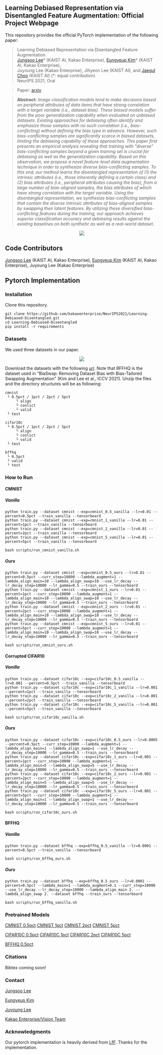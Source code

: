##  Learning Debiased Representation via Disentangled Feature Augmentation: Official Project Webpage
This repository provides the official PyTorch implementation of the following paper:
> Learning Debiased Representation via Disentangled Feature Augmentation <br>
> [Jungsoo Lee](https://leebebeto.github.io/)* (KAIST AI, Kakao Enterprise), [Eungyeup Kim](https://eungyeupkim.github.io/)* (KAIST AI, Kakao Enterprise),<br>
> Juyoung Lee (Kakao Enterprise), Jihyeon Lee (KAIST AI), and [Jaegul Choo](https://sites.google.com/site/jaegulchoo/) (KAIST AI) (*: equal contribution)<br>
> NeurIPS 2021, Oral<br>

> Paper: [arxiv](https://arxiv.org/abs/2103.15597)<br>

> **Abstract:** 
*Image classification models tend to make decisions based on peripheral attributes of data items that have strong correlation with a target variable (i.e., dataset bias).
These biased models suffer from the poor generalization capability when evaluated on unbiased datasets.
Existing approaches for debiasing often identify and emphasize those samples with no such correlation (i.e., bias-conflicting) without defining the bias type in advance.
However, such bias-conflicting samples are significantly scarce in biased datasets, limiting the debiasing capability of these approaches.
This paper first presents an empirical analysis revealing that training with "diverse" bias-conflicting samples beyond a given training set is crucial for debiasing as well as the generalization capability.
Based on this observation, we propose a novel feature-level data augmentation technique in order to synthesize diverse bias-conflicting samples. 
To this end, our method learns the disentangled representation of (1) the intrinsic attributes (i.e., those inherently defining a certain class) and (2) bias attributes (i.e., peripheral attributes causing the bias), from a large number of bias-aligned samples, the bias attributes of which have strong correlation with the target variable. 
Using the disentangled representation, we synthesize bias-conflicting samples that contain the diverse intrinsic attributes of bias-aligned samples by swapping their latent features.
By utilizing these diversified bias-conflicting features during the training, our approach achieves superior classification accuracy and debiasing results against the existing baselines on both synthetic as well as a real-world dataset.*<br>

<p align="center">
  <img src="assets/main.png" />
</p>

## Code Contributors
[Jungsoo Lee](https://leebebeto.github.io/) (KAIST AI, Kakao Enterprise), [Eungyeup Kim](https://eungyeupkim.github.io/) (KAIST AI, Kakao Enterprise), Juyoung Lee (Kakao Enterprise)

## Pytorch Implementation
### Installation
Clone this repository.
```
git clone https://github.com/kakaoenterprise/NeurIPS2021/Learning-Debiased-Disentangled.git
cd Learning-Debiased-Disentangled
pip install -r requirements
```
### Datasets
We used three datasets in our paper. 

<p align="center">
  <img src="assets/data.png" />
</p>

Download the datasets with the following [url](https://drive.google.com/drive/folders/1zEFA-psaF0AFiXuio8dq-u2_-MQo3erC).
Note that BFFHQ is the dataset used in "BiaSwap: Removing Dataset Bias with Bias-Tailored Swapping Augmentation" (Kim and Lee et al., ICCV 2021).
Unzip the files and the directory structures will be as following:
```
cmnist
 └ 0.5pct / 1pct / 2pct / 5pct
     └ align
     └ conlict
     └ valid
 └ test
```
```
cifar10c
 └ 0.5pct / 1pct / 2pct / 5pct
     └ align
     └ conlict
     └ valid
 └ test
```
```
bffhq
 └ 0.5pct
 └ valid
 └ test
```

### How to Run
#### CMNIST
##### Vanilla
```
python train.py --dataset cmnist --exp=cmnist_0.5_vanilla --lr=0.01 --percent=0.5pct --train_vanilla --tensorboard
python train.py --dataset cmnist --exp=cmnist_1_vanilla --lr=0.01 --percent=1pct --train_vanilla --tensorboard
python train.py --dataset cmnist --exp=cmnist_2_vanilla --lr=0.01 --percent=2pct --train_vanilla --tensorboard
python train.py --dataset cmnist --exp=cmnist_5_vanilla --lr=0.01 --percent=5pct --train_vanilla --tensorboard
```
```
bash scripts/run_cmnist_vanilla.sh
```

##### Ours
```
python train.py --dataset cmnist --exp=cmnist_0.5_ours --lr=0.01 --percent=0.5pct --curr_step=10000 --lambda_augment=1 --lambda_align_main=10 --lambda_align_swap=10 --use_lr_decay --lr_decay_step=10000 --lr_gamma=0.5 --train_ours --tensorboard
python train.py --dataset cmnist --exp=cmnist_1_ours --lr=0.01 --percent=1pct --curr_step=10000 --lambda_augment=1 --lambda_align_main=10 --lambda_align_swap=10 --use_lr_decay --lr_decay_step=10000 --lr_gamma=0.5 --train_ours --tensorboard
python train.py --dataset cmnist --exp=cmnist_2_ours --lr=0.01 --percent=2pct --curr_step=10000 --lambda_augment=1 --lambda_align_main=10 --lambda_align_swap=10 --use_lr_decay --lr_decay_step=10000 --lr_gamma=0.5 --train_ours --tensorboard
python train.py --dataset cmnist --exp=cmnist_5_ours --lr=0.01 --percent=5pct --curr_step=10000 --lambda_augment=1 --lambda_align_main=10 --lambda_align_swap=10 --use_lr_decay --lr_decay_step=10000 --lr_gamma=0.5 --train_ours --tensorboard
```
```
bash scripts/run_cmnist_ours.sh
```

#### Corrupted CIFAR10
##### Vanilla
```
python train.py --dataset cifar10c --exp=cifar10c_0.5_vanilla --lr=0.001 --percent=0.5pct --train_vanilla --tensorboard
python train.py --dataset cifar10c --exp=cifar10c_1_vanilla --lr=0.001 --percent=1pct --train_vanilla --tensorboard
python train.py --dataset cifar10c --exp=cifar10c_2_vanilla --lr=0.001 --percent=2pct --train_vanilla --tensorboard
python train.py --dataset cifar10c --exp=cifar10c_5_vanilla --lr=0.001 --percent=5pct --train_vanilla --tensorboard
```
```
bash scripts/run_cifar10c_vanilla.sh
```

##### Ours
```
python train.py --dataset cifar10c --exp=cifar10c_0.5_ours --lr=0.0005 --percent=0.5pct --curr_step=10000 --lambda_augment=1 --lambda_align_main=1 --lambda_align_swap=1 --use_lr_decay --lr_decay_step=10000 --lr_gamma=0.5 --train_ours --tensorboard
python train.py --dataset cifar10c --exp=cifar10c_1_ours --lr=0.001 --percent=1pct --curr_step=10000 --lambda_augment=1 --lambda_align_main=5 --lambda_align_swap=5 --use_lr_decay --lr_decay_step=10000 --lr_gamma=0.5 --train_ours --tensorboard
python train.py --dataset cifar10c --exp=cifar10c_2_ours --lr=0.001 --percent=2pct --curr_step=10000 --lambda_augment=1 --lambda_align_main=5 --lambda_align_swap=5 --use_lr_decay --lr_decay_step=10000 --lr_gamma=0.5 --train_ours --tensorboard
python train.py --dataset cifar10c --exp=cifar10c_5_ours --lr=0.001 --percent=5pct --curr_step=10000 --lambda_augment=1 --lambda_align_main=1 --lambda_align_swap=1 --use_lr_decay --lr_decay_step=10000 --lr_gamma=0.5 --train_ours --tensorboard
```
```
bash scripts/run_cifar10c_ours.sh
```

#### BFFHQ
##### Vanilla
```
python train.py --dataset bffhq --exp=bffhq_0.5_vanilla --lr=0.0001 --percent=0.5pct --train_vanilla --tensorboard
```
```
bash scripts/run_bffhq_ours.sh
```

##### Ours
```
python train.py --dataset bffhq --exp=bffhq_0.5_ours --lr=0.0001 --percent=0.5pct --lambda_main=1 --lambda_augment=0.1 --curr_step=10000 --use_lr_decay --lr_decay_step=10000 --lambda_align_main 2. --lambda_align_swap 2. --dataset bffhq --train_ours --tensorboard
```
```
bash scripts/run_bffhq_vanilla.sh
```

### Pretrained Models
[CMNIST 0.5pct]()
[CMNIST 1pct]()
[CMNIST 2pct]()
[CMNIST 5pct]()

[CIFAR10C 0.5pct]()
[CIFAR10C 1pct]()
[CIFAR10C 2pct]()
[CIFAR10C 5pct]()

[BFFHQ 0.5pct]()

### Citations
Bibtex coming soon!

### Contact
[Jungsoo Lee](mailto:bebeto@kaist.com)

[Eungyeup Kim](mailto:eykim94@kaist.com)

[Juyoung Lee](mailto:eykim94@kaist.com)

[Kakao Enterprise/Vision Team](mailto:vision.ai@kakaoenterprise.com)

### Acknowledgments
Our pytorch implementation is heavily derived from [LfF](https://github.com/alinlab/LfF).
Thanks for the implementation.
